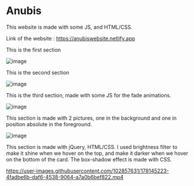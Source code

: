 # Anubis

This website is made with some JS, and HTML/CSS.

Link of the website : https://anubiswebsite.netlify.app

This is the first section

![image](https://user-images.githubusercontent.com/102857631/178145033-1b59abfa-fe43-40bd-92fb-27f7e96bedee.png)

This is the second section

![image](https://user-images.githubusercontent.com/102857631/178145060-763b6c1d-b3a8-45c7-ae3d-4f6a00a84aad.png)

This is the third section, made with some JS for the fade animations.

![image](https://user-images.githubusercontent.com/102857631/178145088-8f69ebf5-00ea-48f2-bb3a-aceb154f4249.png)

This section is made with 2 pictures, one in the background and one in position absolute in the foreground.

![image](https://user-images.githubusercontent.com/102857631/178145176-6a5250cd-a585-46b0-8f6b-16e1b6539b2a.png)

This section is made with jQuery, HTML/CSS. I used brightness filter to make it shine when we hover on the top, 
and make it darker when we hover on the bottom of the card. The box-shadow effect is made with CSS.

https://user-images.githubusercontent.com/102857631/178145223-4fadbe6b-daf6-4538-9064-a7a0b6bef822.mp4
